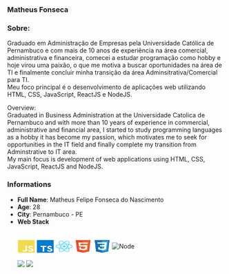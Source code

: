 ### Matheus Fonseca

<h3>Sobre:</h3>

Graduado em Administração de Empresas pela Universidade Católica de Pernambuco e com mais de 10 anos de experiência na área comercial, administrativa e financeira, comecei a estudar programação como hobby e hoje virou uma paixão, o que me motiva a buscar oportunidades na área de TI e finalmente concluir minha transição da área Adminsitrativa/Comercial para TI.<br/>
Meu foco principal é o desenvolvimento de aplicações web utilizando HTML, CSS, JavaScript, ReactJS e NodeJS.

Overview:
<br/>
Graduated in Business Administration at the Universidade Catolica de Pernambuco and with more than 10 years of experience in commercial, administrative and financial area, I started to study programming languages as a hobby it has become my passion, which motivates me to seek for opportunities in the IT field and finally complete my transition from Adminstrative to IT area.<br/>
My main focus is development of web applications using HTML, CSS, JavaScript, ReactJS and NodeJS.
<br/>
<h3>Informations</h3>
<ul>
<li><strong>Full Name</strong>: Matheus Felipe Fonseca do Nascimento</li>
<li><strong>Age</strong>: 28</li>
<li><strong>City</strong>: Pernambuco - PE</li>
 <li><strong>Web Stack</strong><br><br></li>
<span>

<div style="display: inline_block"><br>
  <img align="center" alt="Js" height="30" width="40" src="https://raw.githubusercontent.com/devicons/devicon/master/icons/javascript/javascript-plain.svg">
  <img align="center" alt="Ts" height="30" width="40" src="https://raw.githubusercontent.com/devicons/devicon/master/icons/typescript/typescript-plain.svg">
  <img align="center" alt="React" height="30" width="40" src="https://raw.githubusercontent.com/devicons/devicon/master/icons/react/react-original.svg">
  <img align="center" alt="HTML" height="30" width="40" src="https://raw.githubusercontent.com/devicons/devicon/master/icons/html5/html5-original.svg">
  <img align="center" alt="CSS" height="30" width="40" src="https://raw.githubusercontent.com/devicons/devicon/master/icons/css3/css3-original.svg">
  <img align="center" alt="Node" height="30" width="40" src="https://cdn.jsdelivr.net/gh/devicons/devicon/icons/nodejs/nodejs-original.svg">

</div>

<br/>

<div> 
  <a href = "mailto:teus.fonseca@hotmail.com"><img src="https://img.shields.io/badge/-Gmail-%23333?style=for-the-badge&logo=gmail&logoColor=white" target="_blank"></a>
  <a href="https://www.linkedin.com/in/matheusfsk/" target="_blank"><img src="https://img.shields.io/badge/-LinkedIn-%230077B5?style=for-the-badge&logo=linkedin&logoColor=white" target="_blank"></a> 
  </div>

